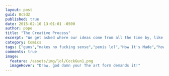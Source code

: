 ```yaml
---
layout: post
guid: 8c5d2
published: true
date: 2015-02-10 13:01:01 -0500
author: pope
title: "The Creative Process"
excerpt: "We get asked where our ideas come from all the time by, like no one ever. But you\'re going to find out anyway, so suck it up and get your doodlin\' pad ready, because, man have we cooked up a good one to share."
category: Comics
tags: ["guns","makes no fucking sense","penis lol","How It's Made","how to be a professional internet artist","hangovers"]
comments: true 
image:
  feature: /assets/img/lol/CockGun1.png
  imageHover: "Draw, god damn you! The art form demands it!"
---
```



